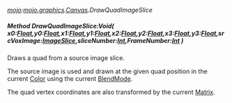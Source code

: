 _[mojo](../../modules/mojo/mojo-module.md):[mojo.graphics](../../modules/mojo/mojo-graphics.md).[Canvas](../../modules/mojo/mojo-graphics-canvas.md).DrawQuadImageSlice_
##### Method DrawQuadImageSlice:Void( x0:[Float](../../modules/wonkey/wonkey-types-float.md),y0:[Float](../../modules/wonkey/wonkey-types-float.md),x1:[Float](../../modules/wonkey/wonkey-types-float.md),y1:[Float](../../modules/wonkey/wonkey-types-float.md),x2:[Float](../../modules/wonkey/wonkey-types-float.md),y2:[Float](../../modules/wonkey/wonkey-types-float.md),x3:[Float](../../modules/wonkey/wonkey-types-float.md),y3:[Float](../../modules/wonkey/wonkey-types-float.md),srcVoxImage:[ImageSlice](../../modules/mojo/mojo-graphics-imageslice.md),sliceNumber:[Int](../../modules/wonkey/wonkey-types-int.md),FrameNumber:[Int](../../modules/wonkey/wonkey-types-int.md) )
Draws a quad from a source image slice.

The source image is used and drawn at the given quad position in the current [Color](mojo-graphics-canvas-color.md) using the current [BlendMode](mojo-graphics-canvas-blendmode.md).

The quad vertex coordinates are also transformed by the current [Matrix](mojo-graphics-canvas-matrix.md).
